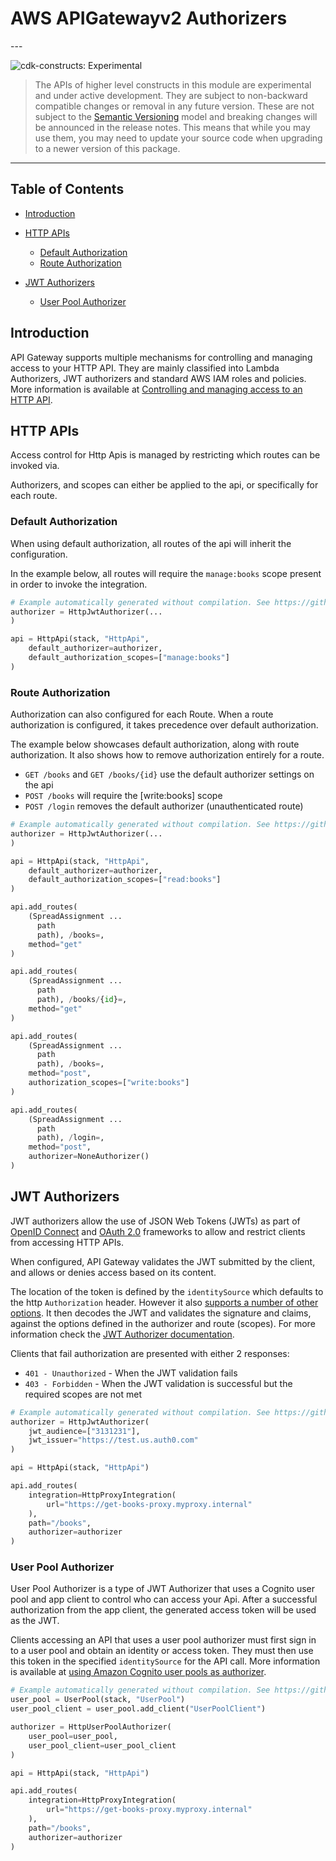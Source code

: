 # AWS APIGatewayv2 Authorizers

<!--BEGIN STABILITY BANNER-->---


![cdk-constructs: Experimental](https://img.shields.io/badge/cdk--constructs-experimental-important.svg?style=for-the-badge)

> The APIs of higher level constructs in this module are experimental and under active development.
> They are subject to non-backward compatible changes or removal in any future version. These are
> not subject to the [Semantic Versioning](https://semver.org/) model and breaking changes will be
> announced in the release notes. This means that while you may use them, you may need to update
> your source code when upgrading to a newer version of this package.

---
<!--END STABILITY BANNER-->

## Table of Contents

* [Introduction](#introduction)
* [HTTP APIs](#http-apis)

  * [Default Authorization](#default-authorization)
  * [Route Authorization](#route-authorization)
* [JWT Authorizers](#jwt-authorizers)

  * [User Pool Authorizer](#user-pool-authorizer)

## Introduction

API Gateway supports multiple mechanisms for controlling and managing access to your HTTP API. They are mainly
classified into Lambda Authorizers, JWT authorizers and standard AWS IAM roles and policies. More information is
available at [Controlling and managing access to an HTTP
API](https://docs.aws.amazon.com/apigateway/latest/developerguide/http-api-access-control.html).

## HTTP APIs

Access control for Http Apis is managed by restricting which routes can be invoked via.

Authorizers, and scopes can either be applied to the api, or specifically for each route.

### Default Authorization

When using default authorization, all routes of the api will inherit the configuration.

In the example below, all routes will require the `manage:books` scope present in order to invoke the integration.

```python
# Example automatically generated without compilation. See https://github.com/aws/jsii/issues/826
authorizer = HttpJwtAuthorizer(...
)

api = HttpApi(stack, "HttpApi",
    default_authorizer=authorizer,
    default_authorization_scopes=["manage:books"]
)
```

### Route Authorization

Authorization can also configured for each Route. When a route authorization is configured, it takes precedence over default authorization.

The example below showcases default authorization, along with route authorization. It also shows how to remove authorization entirely for a route.

* `GET /books` and `GET /books/{id}` use the default authorizer settings on the api
* `POST /books` will require the [write:books] scope
* `POST /login` removes the default authorizer (unauthenticated route)

```python
# Example automatically generated without compilation. See https://github.com/aws/jsii/issues/826
authorizer = HttpJwtAuthorizer(...
)

api = HttpApi(stack, "HttpApi",
    default_authorizer=authorizer,
    default_authorization_scopes=["read:books"]
)

api.add_routes(
    (SpreadAssignment ...
      path
      path), /books=,
    method="get"
)

api.add_routes(
    (SpreadAssignment ...
      path
      path), /books/{id}=,
    method="get"
)

api.add_routes(
    (SpreadAssignment ...
      path
      path), /books=,
    method="post",
    authorization_scopes=["write:books"]
)

api.add_routes(
    (SpreadAssignment ...
      path
      path), /login=,
    method="post",
    authorizer=NoneAuthorizer()
)
```

## JWT Authorizers

JWT authorizers allow the use of JSON Web Tokens (JWTs) as part of [OpenID Connect](https://openid.net/specs/openid-connect-core-1_0.html) and [OAuth 2.0](https://oauth.net/2/) frameworks to allow and restrict clients from accessing HTTP APIs.

When configured, API Gateway validates the JWT submitted by the client, and allows or denies access based on its content.

The location of the token is defined by the `identitySource` which defaults to the http `Authorization` header. However it also
[supports a number of other options](https://docs.aws.amazon.com/apigateway/latest/developerguide/http-api-lambda-authorizer.html#http-api-lambda-authorizer.identity-sources).
It then decodes the JWT and validates the signature and claims, against the options defined in the authorizer and route (scopes).
For more information check the [JWT Authorizer documentation](https://docs.aws.amazon.com/apigateway/latest/developerguide/http-api-jwt-authorizer.html).

Clients that fail authorization are presented with either 2 responses:

* `401 - Unauthorized` - When the JWT validation fails
* `403 - Forbidden` - When the JWT validation is successful but the required scopes are not met

```python
# Example automatically generated without compilation. See https://github.com/aws/jsii/issues/826
authorizer = HttpJwtAuthorizer(
    jwt_audience=["3131231"],
    jwt_issuer="https://test.us.auth0.com"
)

api = HttpApi(stack, "HttpApi")

api.add_routes(
    integration=HttpProxyIntegration(
        url="https://get-books-proxy.myproxy.internal"
    ),
    path="/books",
    authorizer=authorizer
)
```

### User Pool Authorizer

User Pool Authorizer is a type of JWT Authorizer that uses a Cognito user pool and app client to control who can access your Api. After a successful authorization from the app client, the generated access token will be used as the JWT.

Clients accessing an API that uses a user pool authorizer must first sign in to a user pool and obtain an identity or access token.
They must then use this token in the specified `identitySource` for the API call. More information is available at [using Amazon Cognito user
pools as authorizer](https://docs.aws.amazon.com/apigateway/latest/developerguide/apigateway-integrate-with-cognito.html).

```python
# Example automatically generated without compilation. See https://github.com/aws/jsii/issues/826
user_pool = UserPool(stack, "UserPool")
user_pool_client = user_pool.add_client("UserPoolClient")

authorizer = HttpUserPoolAuthorizer(
    user_pool=user_pool,
    user_pool_client=user_pool_client
)

api = HttpApi(stack, "HttpApi")

api.add_routes(
    integration=HttpProxyIntegration(
        url="https://get-books-proxy.myproxy.internal"
    ),
    path="/books",
    authorizer=authorizer
)
```
